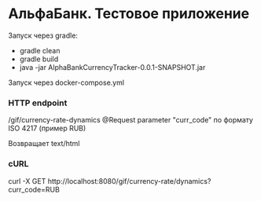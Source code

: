 # АльфаБанк. Тестовое приложение

Запуск через gradle:
* gradle clean
* gradle build
* java -jar AlphaBankCurrencyTracker-0.0.1-SNAPSHOT.jar

Запуск через docker-compose.yml

### HTTP endpoint 
/gif/currency-rate-dynamics
@Request parameter "curr_code" по формату ISO 4217 (пример RUB)

Возвращает text/html

### cURL
curl -X GET http://localhost:8080/gif/currency-rate/dynamics?curr_code=RUB
